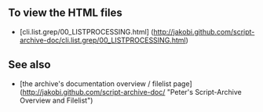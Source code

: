 To view the HTML files
----------------------

* [cli.list.grep/00_LISTPROCESSING.html]
  (http://jakobi.github.com/script-archive-doc/cli.list.grep/00_LISTPROCESSING.html)


See also
--------

* [the archive's documentation overview / filelist page]
  (http://jakobi.github.com/script-archive-doc/
  "Peter's Script-Archive Overview and Filelist")

